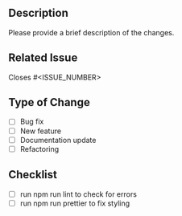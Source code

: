 ## Description
Please provide a brief description of the changes.

## Related Issue
Closes #<ISSUE_NUMBER>

## Type of Change
- [ ] Bug fix
- [ ] New feature
- [ ] Documentation update
- [ ] Refactoring

## Checklist
- [ ] run npm run lint to check for errors
- [ ] run npm run prettier to fix styling

